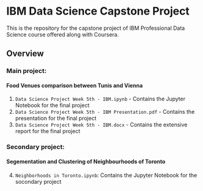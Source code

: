 # IBM Data Science Capstone Project
This is the repository for the capstone project of IBM Professional Data Science course offered along with Coursera.

## Overview

### Main project: 
#### Food Venues comparison between Tunis and Vienna
1. `Data Science Project Week 5th - IBM.ipynb` - Contains the Jupyter Notebook for the final project
2. `Data Science Project Week 5th - IBM Presentation.pdf` - Contains the presentation for the final project
3. `Data Science Project Week 5th - IBM.docx` - Contains the extensive report for the final project

### Secondary project:
#### Segementation and Clustering of Neighbourhoods of Toronto
4. `Neighborhoods in Toronto.ipynb`: Contains the Jupyter Notebook for the socondary project
